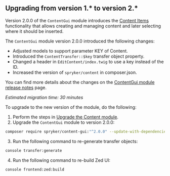 

## Upgrading from version 1.* to version 2.*

Version 2.0.0 of the `ContentGui` module introduces the [Content Items](/docs/pbc/all/content-management-system/{{site.version}}/base-shop/navigation-feature-overview.html) functionality that allows creating and managing content and later selecting where it should be inserted.

The `ContentGui` module version 2.0.0 introduced the following changes:

- Adjusted models to support parameter KEY of Content.
- Introduced the `ContentTransfer::$key` transfer object property.
- Changed a header in `EditContent/index.twig` to use a key instead of the ID.
- Increased the version of `spryker/content` in composer.json.

You can find more details about the changes on the [ContentGui module release notes](https://github.com/spryker/content-gui/releases/tag/2.0.0) page.

*Estimated migration time: 30 minutes*

To upgrade to the new version of the module, do the following:

1. Perform the steps in [Upgrade the Content module](/docs/pbc/all/content-management-system/{{site.version}}/base-shop/install-and-upgrade/upgrade-modules/upgrade-the-content-module.html).
2. Upgrade the `ContentGui` module to version 2.0.0:

```bash
composer require spryker/content-gui:"^2.0.0" --update-with-dependencies
```

3. Run the following command to re-generate transfer objects:

```bash
console transfer:generate
```

4. Run the following command to re-build Zed UI:

```bash
console frontend:zed:build
```
